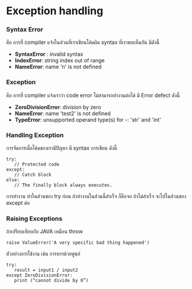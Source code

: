 # Exception handling

### Syntax Error

คือ การที่ compiler แจ้งในส่วนที่เราเขียนโค้ดผิด syntax ที่เราพบเห็นกัน มีดังนี้

* **SyntaxError** : invalid syntax
* **IndexError**: string index out of range
* **NameError**: name 'n' is not defined

### Exception

คือ การที่ compiler แจ้งเราว่า code error ไม่สามารถทำงานต่อได้ มี Error defect ดังนี้

* **ZeroDivisionError**: division by zero
* **NameError**: name 'test2' is not defined
* **TypeError**: unsupported operand type(s) for -: 'str' and 'int'

### Handling Exception

การจัดการเมื่อโค้ดของเรามีปัญหา มี syntax การเขียน ดังนี้

```
try:
   // Protected code
except:
   // Catch block
else:
   // The finally block always executes.
```

การทำงาน ทำในส่วนของ try ก่อน ถ้าทำงานในส่วนนี้สำเร็จ ก็คือจบ ถ้าไม่สำเร็จ จะไปในส่วนของ except ต่อ

### Raising Exceptions

ถ้าเปรียบเทียบกับ JAVA เหมือน throw

```
raise ValueError('A very specific bad thing happened')
```

ตัวอย่างการใช้งาน เช่น การหารด้วยศูนย์

```
try:
   result = input1 / input2
except ZeroDivisionError:
   print (“cannot divide by 0”)
```

